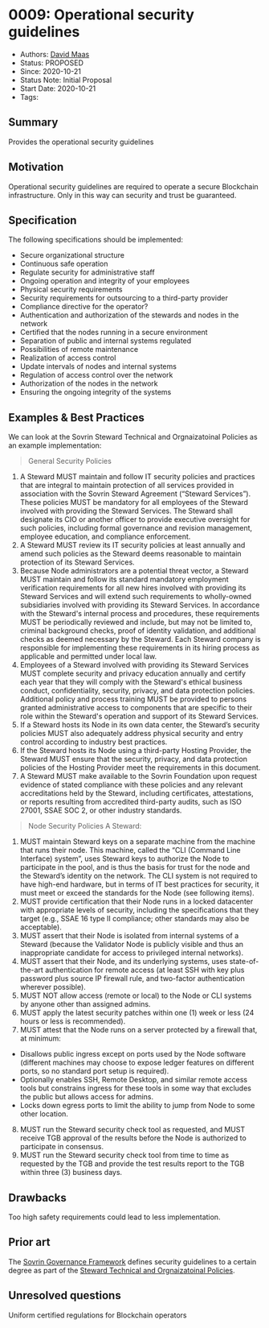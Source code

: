 # 0009: Operational security guidelines
- Authors: [David Maas](david_maas@hotmail.de) 
- Status: PROPOSED
- Since: 2020-10-21 
- Status Note: Initial Proposal  
- Start Date: 2020-10-21 
- Tags: 

## Summary
Provides the operational security guidelines

## Motivation
Operational security guidelines are required to operate a secure Blockchain infrastructure. Only in this way can security and trust be guaranteed.

## Specification
The following specifications should be implemented:
* Secure organizational structure 
* Continuous safe operation
* Regulate security for administrative staff
* Ongoing operation and integrity of your employees
* Physical security requirements
* Security requirements for outsourcing to a third-party provider
* Compliance directive for the operator?
* Authentication and authorization of the stewards and nodes in the network
* Certified that the nodes running in a secure environment
* Separation of public and internal systems regulated
* Possibilities of remote maintenance
* Realization of access control
* Update intervals of nodes and internal systems
* Regulation of access control over the network
* Authorization of the nodes in the network
* Ensuring the ongoing integrity of the systems


## Examples & Best Practices
We can look at the Sovrin Steward Technical and Orgnaizatoinal Policies as an example implementation:

> General Security Policies
1. A Steward MUST maintain and follow IT security policies and practices that are integral
to maintain protection of all services provided in association with the Sovrin Steward
Agreement (“Steward Services”). These policies MUST be mandatory for all employees
of the Steward involved with providing the Steward Services. The Steward shall
designate its CIO or another officer to provide executive oversight for such policies,
including formal governance and revision management, employee education, and
compliance enforcement.
2. A Steward MUST review its IT security policies at least annually and amend such
policies as the Steward deems reasonable to maintain protection of its Steward
Services.
3. Because Node administrators are a potential threat vector, a Steward MUST maintain
and follow its standard mandatory employment verification requirements for all new hires
involved with providing its Steward Services and will extend such requirements to
wholly-owned subsidiaries involved with providing its Steward Services. In accordance
with the Steward's internal process and procedures, these requirements MUST be
periodically reviewed and include, but may not be limited to, criminal background checks,
proof of identity validation, and additional checks as deemed necessary by the Steward.
Each Steward company is responsible for implementing these requirements in its hiring
process as applicable and permitted under local law.
4. Employees of a Steward involved with providing its Steward Services MUST complete
security and privacy education annually and certify each year that they will comply with
the Steward's ethical business conduct, confidentiality, security, privacy, and data
protection policies. Additional policy and process training MUST be provided to persons
granted administrative access to components that are specific to their role within the
Steward's operation and support of its Steward Services.
5. If a Steward hosts its Node in its own data center, the Steward’s security policies MUST
also adequately address physical security and entry control according to industry best
practices.
6. If the Steward hosts its Node using a third-party Hosting Provider, the Steward MUST
ensure that the security, privacy, and data protection policies of the Hosting Provider
meet the requirements in this document.
7. A Steward MUST make available to the Sovrin Foundation upon request evidence of
stated compliance with these policies and any relevant accreditations held by the
Steward, including certificates, attestations, or reports resulting from accredited
third-party audits, such as ISO 27001, SSAE SOC 2, or other industry standards.

>Node Security Policies
A Steward:
1. MUST maintain Steward keys on a separate machine from the machine that runs their
node. This machine, called the “CLI (Command Line Interface) system”, uses Steward
keys to authorize the Node to participate in the pool, and is thus the basis for trust for the
node and the Steward’s identity on the network. The CLI system is not required to have
high-end hardware, but in terms of IT best practices for security, it must meet or exceed
the standards for the Node (see following items).
2. MUST provide certification that their Node runs in a locked datacenter with appropriate
levels of security, including the specifications that they target (e.g., SSAE 16 type II
compliance; other standards may also be acceptable).
3. MUST assert that their Node is isolated from internal systems of a Steward (because the
Validator Node is publicly visible and thus an inappropriate candidate for access to
privileged internal networks).
4. MUST assert that their Node, and its underlying systems, uses state-of-the-art
authentication for remote access (at least SSH with key plus password plus source IP
firewall rule, and two-factor authentication wherever possible).
5. MUST NOT allow access (remote or local) to the Node or CLI systems by anyone other
than assigned admins.
6. MUST apply the latest security patches within one (1) week or less (24 hours or less is
recommended).
7. MUST attest that the Node runs on a server protected by a firewall that, at minimum:
* Disallows public ingress except on ports used by the Node software (different
machines may choose to expose ledger features on different ports, so no
standard port setup is required).
* Optionally enables SSH, Remote Desktop, and similar remote access tools but
constrains ingress for these tools in some way that excludes the public but allows
access for admins.
* Locks down egress ports to limit the ability to jump from Node to some other
location.
8. MUST run the Steward security check tool as requested, and MUST receive TGB
approval of the results before the Node is authorized to participate in consensus.
9. MUST run the Steward security check tool from time to time as requested by the TGB
and provide the test results report to the TGB within three (3) business days.

## Drawbacks
Too high safety requirements could lead to less implementation.

## Prior art
The [Sovrin Governance Framework](https://sovrin.org/library/sovrin-governance-framework/) defines security guidelines to a certain degree as part of the [Steward Technical and Orgnaizatoinal Policies](https://sovrin.org/wp-content/uploads/Steward-Technical-and-Organizational-Policies-V2.pdf).

## Unresolved questions
Uniform certified regulations for Blockchain operators
